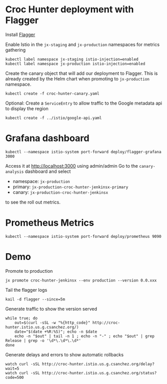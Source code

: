 # Croc Hunter deployment with Flagger

Install [Flagger](https://docs.flagger.app/install/install-flagger)

Enable Istio in the `jx-staging` and `jx-production` namespaces for metrics gathering

    kubectl label namespace jx-staging istio-injection=enabled
    kubectl label namespace jx-production istio-injection=enabled


Create the canary object that will add our deployment to Flagger. This is already created by the Helm chart when promoting to `jx-production` namespace.

    kubectl create -f croc-hunter-canary.yaml

Optional: Create a `ServiceEntry` to allow traffic to the Google metadata api to display the region

    kubectl create -f ../istio/google-api.yaml

# Grafana dashboard

    kubectl --namespace istio-system port-forward deploy/flagger-grafana 3000

Access it at [http://localhost:3000](http://localhost:3000) using admin/admin
Go to the `canary-analysis` dashboard and select

* namespace: `jx-production`
* primary: `jx-production-croc-hunter-jenkinsx-primary`
* canary: `jx-production-croc-hunter-jenkinsx`

to see the roll out metrics.

# Prometheus Metrics

    kubectl --namespace istio-system port-forward deploy/prometheus 9090

# Demo

Promote to production

    jx promote croc-hunter-jenkinsx --env production --version 0.0.xxx

Tail the flagger logs

    kail -d flagger --since=5m

Generate traffic to show the version served

    while true; do
        out=$(curl -sSL -w "%{http_code}" http://croc-hunter.istio.us.g.csanchez.org/)
        date="$(date +%R:%S)"; echo -n $date
        echo -n "$out" | tail -n 1 ; echo -n "-" ; echo "$out" | grep Release | grep -o '\d*\.\d*\.\d*'
    done

Generate delays and errors to show automatic rollbacks

    watch curl -sSL http://croc-hunter.istio.us.g.csanchez.org/delay?wait=5
    watch curl -sSL http://croc-hunter.istio.us.g.csanchez.org/status?code=500
